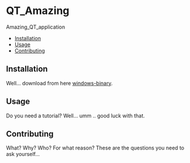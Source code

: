 # QT_Amazing
Amazing_QT_application
- [Installation](#installation)
- [Usage](#usage)
- [Contributing](#contributing)

## Installation
Well... download from here [windows-binary](https://mega.nz/file/7FdQFQzB#5fgf8W8NEtRC-7tLhMD-3MOLfFES_m_efb6TKhN1yvc).

## Usage

Do you need a tutorial? Well... umm .. good luck with that.

## Contributing

What? Why? Who? For what reason?
These are the questions you need to ask yourself...
